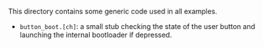 This directory contains some generic code used in all examples.

* `button_boot.[ch]`: a small stub checking the state of the user button and launching the internal bootloader if depressed.
